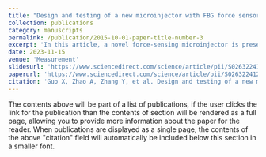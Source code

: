 ```yaml
---
title: "Design and testing of a new microinjector with FBG force sensor for robot-assisted single cell microinjection"
collection: publications
category: manuscripts
permalink: /publication/2015-10-01-paper-title-number-3
excerpt: 'In this article, a novel force-sensing microinjector is presented based on fiber Bragg grating (FBG) sensors to precept three-dimensional (3D) forces.'
date: 2023-11-15
venue: 'Measurement'
slidesurl: 'https://www.sciencedirect.com/science/article/pii/S0263224123010746'
paperurl: 'https://www.sciencedirect.com/science/article/pii/S0263224123010746'
citation: 'Guo X, Zhao A, Zhang Y, et al. Design and testing of a new microinjector with FBG force sensor for robot-assisted single cell microinjection[J]. Measurement, 2023, 221: 113510.'
---
```


The contents above will be part of a list of publications, if the user clicks the link for the publication than the contents of section will be rendered as a full page, allowing you to provide more information about the paper for the reader. When publications are displayed as a single page, the contents of the above "citation" field will automatically be included below this section in a smaller font.
